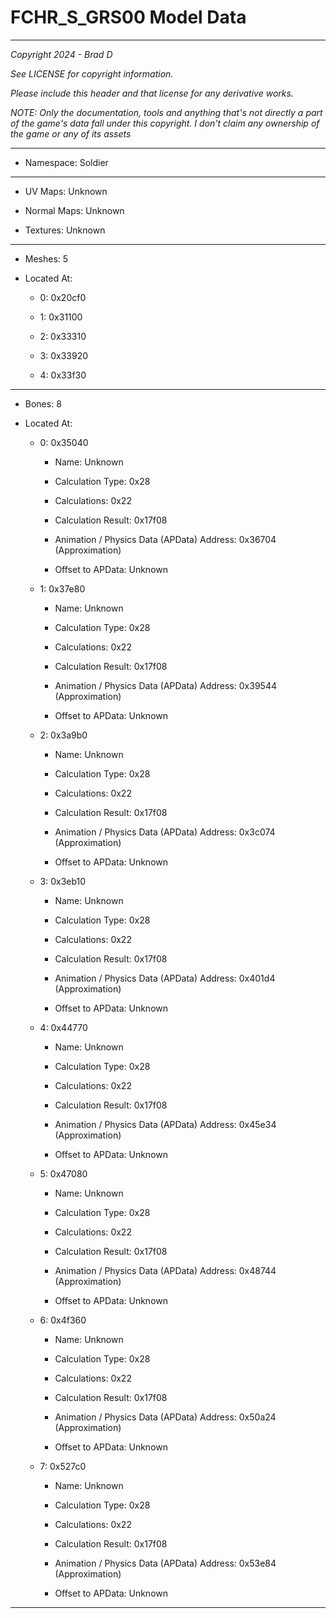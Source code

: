 # FCHR_S_GRS00 Model Data

---

*Copyright 2024 - Brad D*

*See LICENSE for copyright information.*

*Please include this header and that license for any derivative works.*

*NOTE: Only the documentation, tools and anything that's not directly a part of the game's data fall under this copyright. I don't claim any ownership of the game or any of its assets*

---

* Namespace: Soldier

---

* UV Maps: Unknown

* Normal Maps: Unknown

* Textures: Unknown

---

* Meshes: 5

* Located At:

  * 0: 0x20cf0

  * 1: 0x31100

  * 2: 0x33310

  * 3: 0x33920

  * 4: 0x33f30

---

* Bones: 8

* Located At:

  * 0: 0x35040

    * Name: Unknown

    * Calculation Type: 0x28

    * Calculations: 0x22

    * Calculation Result: 0x17f08

    * Animation / Physics Data (APData) Address: 0x36704 (Approximation)

    * Offset to APData: Unknown

  * 1: 0x37e80

    * Name: Unknown

    * Calculation Type: 0x28

    * Calculations: 0x22

    * Calculation Result: 0x17f08

    * Animation / Physics Data (APData) Address: 0x39544 (Approximation)

    * Offset to APData: Unknown

  * 2: 0x3a9b0

    * Name: Unknown

    * Calculation Type: 0x28

    * Calculations: 0x22

    * Calculation Result: 0x17f08

    * Animation / Physics Data (APData) Address: 0x3c074 (Approximation)

    * Offset to APData: Unknown

  * 3: 0x3eb10

    * Name: Unknown

    * Calculation Type: 0x28

    * Calculations: 0x22

    * Calculation Result: 0x17f08

    * Animation / Physics Data (APData) Address: 0x401d4 (Approximation)

    * Offset to APData: Unknown

  * 4: 0x44770

    * Name: Unknown

    * Calculation Type: 0x28

    * Calculations: 0x22

    * Calculation Result: 0x17f08

    * Animation / Physics Data (APData) Address: 0x45e34 (Approximation)

    * Offset to APData: Unknown

  * 5: 0x47080

    * Name: Unknown

    * Calculation Type: 0x28

    * Calculations: 0x22

    * Calculation Result: 0x17f08

    * Animation / Physics Data (APData) Address: 0x48744 (Approximation)

    * Offset to APData: Unknown

  * 6: 0x4f360

    * Name: Unknown

    * Calculation Type: 0x28

    * Calculations: 0x22

    * Calculation Result: 0x17f08

    * Animation / Physics Data (APData) Address: 0x50a24 (Approximation)

    * Offset to APData: Unknown

  * 7: 0x527c0

    * Name: Unknown

    * Calculation Type: 0x28

    * Calculations: 0x22

    * Calculation Result: 0x17f08

    * Animation / Physics Data (APData) Address: 0x53e84 (Approximation)

    * Offset to APData: Unknown

---

